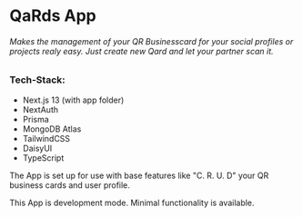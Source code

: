 # QaRds App

###### Makes the management of your QR Businesscard for your social profiles or projects realy easy. Just create new Qard and let your partner scan it.

### Tech-Stack:

- Next.js 13 (with app folder)
- NextAuth
- Prisma
- MongoDB Atlas
- TailwindCSS
- DaisyUI
- TypeScript

The App is set up for use with base features like "C. R. U. D" your QR business cards and user profile.

This App is development mode. Minimal functionality is available.